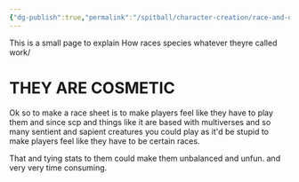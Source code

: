 ```yaml
---
{"dg-publish":true,"permalink":"/spitball/character-creation/race-and-or-species/"}
---
```


This is a small page to explain How races species whatever theyre called work/


# **THEY ARE COSMETIC** 


Ok so to make a race sheet is to make players feel like they have to play them and since scp and things like it are based with multiverses and so many sentient and sapient creatures you could play as it'd be stupid to make players feel like they have to be certain races.

That and tying stats to them could make them unbalanced and unfun.
and very very time consuming.


